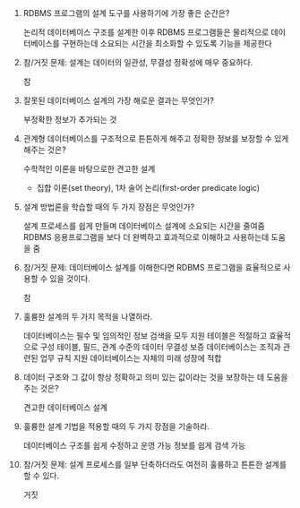 1. RDBMS 프로그램의 설계 도구를 사용하기에 가장 좋은 순간은?
   
   논리적 데이터베이스 구조를 설계한 이후
   RDBMS 프로그램들은 물리적으로 데이터베이스를 구현하는데 소요되는 시간을 최소화할 수 있도록 기능을 제공한다

2. 참/거짓 문제: 설계는 데이터의 일관성, 무결성 정확성에 매우 중요하다.
   
   참

3. 잘못된 데이터베이스 설계의 가장 해로운 결과는 무엇인가?
   
   부정확한 정보가 추가되는 것

4. 관계형 데이터베이스를 구조적으로 튼튼하게 해주고 정확한 정보를 보장할 수 있게 해주는 것은?
   
   수학적인 이론을 바탕으로한 견고한 설계 
   - 집합 이론(set theory), 1차 술어 논리(first-order predicate logic)

5. 설계 방법론을 학습할 때의 두 가지 장점은 무엇인가?
   
   설계 프로세스를 쉽게 만들며 데이터베이스 설계에 소요되는 시간을 줄여줌
   RDBMS 응용프로그램을 보다 더 완벽하고 효과적으로 이해하고 사용하는데 도움을 줌
   
6. 참/거짓 문제: 데이터베이스 설계를 이해한다면 RDBMS 프로그램을 효율적으로 사용할 수 있을 것이다.

   참

7. 훌륭한 설계의 두 가지 목적을 나열하라. 
   
   데이터베이스는 필수 및 임의적인 정보 검색을 모두 지원
   테이블은 적절하고 효율적으로 구성
   테이블, 필드, 관계 수준의 데이터 무결성 보증
   데이터베이스는 조직과 관련된 업무 규칙 지원
   데이터베이스는 자체의 미래 성장에 적합

8. 데이터 구조와 그 값이 항상 정확하고 의미 있는 값이라는 것을 보장하는 데 도움을 주는 것은?
   
   견고한 데이터베이스 설계

9. 훌륭한 설계 기법을 적용할 때의 두 가지 장점을 기술하라. 
   
   데이터베이스 구조를 쉽게 수정하고 운영 가능
   정보를 쉽게 검색 가능

10. 참/거짓 문제: 설계 프로세스를 일부 단축하더라도 여전히 훌륭하고 튼튼한 설계를 할 수 있다.
    
    거짓